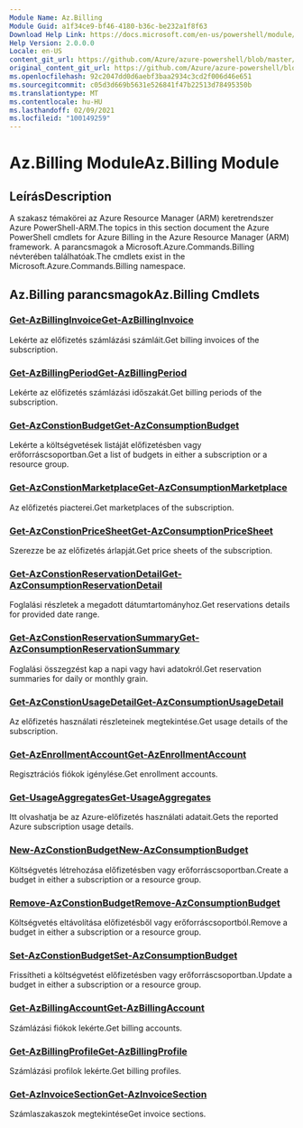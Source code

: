 ```yaml
---
Module Name: Az.Billing
Module Guid: a1f34ce9-bf46-4180-b36c-be232a1f8f63
Download Help Link: https://docs.microsoft.com/en-us/powershell/module/az.billing
Help Version: 2.0.0.0
Locale: en-US
content_git_url: https://github.com/Azure/azure-powershell/blob/master/src/Billing/Billing/help/Az.Billing.md
original_content_git_url: https://github.com/Azure/azure-powershell/blob/master/src/Billing/Billing/help/Az.Billing.md
ms.openlocfilehash: 92c2047dd0d6aebf3baa2934c3cd2f006d46e651
ms.sourcegitcommit: c05d3d669b5631e526841f47b22513d78495350b
ms.translationtype: MT
ms.contentlocale: hu-HU
ms.lasthandoff: 02/09/2021
ms.locfileid: "100149259"
---
```

# <span data-ttu-id="18120-101">Az.Billing Module</span><span class="sxs-lookup"><span data-stu-id="18120-101">Az.Billing Module</span></span>
## <span data-ttu-id="18120-102">Leírás</span><span class="sxs-lookup"><span data-stu-id="18120-102">Description</span></span>
<span data-ttu-id="18120-103">A szakasz témakörei az Azure Resource Manager (ARM) keretrendszer Azure PowerShell-ARM.</span><span class="sxs-lookup"><span data-stu-id="18120-103">The topics in this section document the Azure PowerShell cmdlets for Azure Billing in the Azure Resource Manager (ARM) framework.</span></span> <span data-ttu-id="18120-104">A parancsmagok a Microsoft.Azure.Commands.Billing névterében találhatóak.</span><span class="sxs-lookup"><span data-stu-id="18120-104">The cmdlets exist in the Microsoft.Azure.Commands.Billing namespace.</span></span>

## <span data-ttu-id="18120-105">Az.Billing parancsmagok</span><span class="sxs-lookup"><span data-stu-id="18120-105">Az.Billing Cmdlets</span></span>
### [<span data-ttu-id="18120-106">Get-AzBillingInvoice</span><span class="sxs-lookup"><span data-stu-id="18120-106">Get-AzBillingInvoice</span></span>](Get-AzBillingInvoice.md)
<span data-ttu-id="18120-107">Lekérte az előfizetés számlázási számláit.</span><span class="sxs-lookup"><span data-stu-id="18120-107">Get billing invoices of the subscription.</span></span>

### [<span data-ttu-id="18120-108">Get-AzBillingPeriod</span><span class="sxs-lookup"><span data-stu-id="18120-108">Get-AzBillingPeriod</span></span>](Get-AzBillingPeriod.md)
<span data-ttu-id="18120-109">Lekérte az előfizetés számlázási időszakát.</span><span class="sxs-lookup"><span data-stu-id="18120-109">Get billing periods of the subscription.</span></span>

### [<span data-ttu-id="18120-110">Get-AzConstionBudget</span><span class="sxs-lookup"><span data-stu-id="18120-110">Get-AzConsumptionBudget</span></span>](Get-AzConsumptionBudget.md)
<span data-ttu-id="18120-111">Lekérte a költségvetések listáját előfizetésben vagy erőforráscsoportban.</span><span class="sxs-lookup"><span data-stu-id="18120-111">Get a list of budgets in either a subscription or a resource group.</span></span>

### [<span data-ttu-id="18120-112">Get-AzConstionMarketplace</span><span class="sxs-lookup"><span data-stu-id="18120-112">Get-AzConsumptionMarketplace</span></span>](Get-AzConsumptionMarketplace.md)
<span data-ttu-id="18120-113">Az előfizetés piacterei.</span><span class="sxs-lookup"><span data-stu-id="18120-113">Get marketplaces of the subscription.</span></span>

### [<span data-ttu-id="18120-114">Get-AzConstionPriceSheet</span><span class="sxs-lookup"><span data-stu-id="18120-114">Get-AzConsumptionPriceSheet</span></span>](Get-AzConsumptionPriceSheet.md)
<span data-ttu-id="18120-115">Szerezze be az előfizetés árlapját.</span><span class="sxs-lookup"><span data-stu-id="18120-115">Get price sheets of the subscription.</span></span>

### [<span data-ttu-id="18120-116">Get-AzConstionReservationDetail</span><span class="sxs-lookup"><span data-stu-id="18120-116">Get-AzConsumptionReservationDetail</span></span>](Get-AzConsumptionReservationDetail.md)
<span data-ttu-id="18120-117">Foglalási részletek a megadott dátumtartományhoz.</span><span class="sxs-lookup"><span data-stu-id="18120-117">Get reservations details for provided date range.</span></span>

### [<span data-ttu-id="18120-118">Get-AzConstionReservationSummary</span><span class="sxs-lookup"><span data-stu-id="18120-118">Get-AzConsumptionReservationSummary</span></span>](Get-AzConsumptionReservationSummary.md)
<span data-ttu-id="18120-119">Foglalási összegzést kap a napi vagy havi adatokról.</span><span class="sxs-lookup"><span data-stu-id="18120-119">Get reservation summaries for daily or monthly grain.</span></span>

### [<span data-ttu-id="18120-120">Get-AzConstionUsageDetail</span><span class="sxs-lookup"><span data-stu-id="18120-120">Get-AzConsumptionUsageDetail</span></span>](Get-AzConsumptionUsageDetail.md)
<span data-ttu-id="18120-121">Az előfizetés használati részleteinek megtekintése.</span><span class="sxs-lookup"><span data-stu-id="18120-121">Get usage details of the subscription.</span></span>

### [<span data-ttu-id="18120-122">Get-AzEnrollmentAccount</span><span class="sxs-lookup"><span data-stu-id="18120-122">Get-AzEnrollmentAccount</span></span>](Get-AzEnrollmentAccount.md)
<span data-ttu-id="18120-123">Regisztrációs fiókok igénylése.</span><span class="sxs-lookup"><span data-stu-id="18120-123">Get enrollment accounts.</span></span>

### [<span data-ttu-id="18120-124">Get-UsageAggregates</span><span class="sxs-lookup"><span data-stu-id="18120-124">Get-UsageAggregates</span></span>](Get-UsageAggregates.md)
<span data-ttu-id="18120-125">Itt olvashatja be az Azure-előfizetés használati adatait.</span><span class="sxs-lookup"><span data-stu-id="18120-125">Gets the reported Azure subscription usage details.</span></span>

### [<span data-ttu-id="18120-126">New-AzConstionBudget</span><span class="sxs-lookup"><span data-stu-id="18120-126">New-AzConsumptionBudget</span></span>](New-AzConsumptionBudget.md)
<span data-ttu-id="18120-127">Költségvetés létrehozása előfizetésben vagy erőforráscsoportban.</span><span class="sxs-lookup"><span data-stu-id="18120-127">Create a budget in either a subscription or a resource group.</span></span>

### [<span data-ttu-id="18120-128">Remove-AzConstionBudget</span><span class="sxs-lookup"><span data-stu-id="18120-128">Remove-AzConsumptionBudget</span></span>](Remove-AzConsumptionBudget.md)
<span data-ttu-id="18120-129">Költségvetés eltávolítása előfizetésből vagy erőforráscsoportból.</span><span class="sxs-lookup"><span data-stu-id="18120-129">Remove a budget in either a subscription or a resource group.</span></span>

### [<span data-ttu-id="18120-130">Set-AzConstionBudget</span><span class="sxs-lookup"><span data-stu-id="18120-130">Set-AzConsumptionBudget</span></span>](Set-AzConsumptionBudget.md)
<span data-ttu-id="18120-131">Frissítheti a költségvetést előfizetésben vagy erőforráscsoportban.</span><span class="sxs-lookup"><span data-stu-id="18120-131">Update a budget in either a subscription or a resource group.</span></span>

### [<span data-ttu-id="18120-132">Get-AzBillingAccount</span><span class="sxs-lookup"><span data-stu-id="18120-132">Get-AzBillingAccount</span></span>](Get-AzBillingAccount.md)
<span data-ttu-id="18120-133">Számlázási fiókok lekérte.</span><span class="sxs-lookup"><span data-stu-id="18120-133">Get billing accounts.</span></span>

### [<span data-ttu-id="18120-134">Get-AzBillingProfile</span><span class="sxs-lookup"><span data-stu-id="18120-134">Get-AzBillingProfile</span></span>](Get-AzBillingProfile.md)
<span data-ttu-id="18120-135">Számlázási profilok lekérte.</span><span class="sxs-lookup"><span data-stu-id="18120-135">Get billing profiles.</span></span>

### [<span data-ttu-id="18120-136">Get-AzInvoiceSection</span><span class="sxs-lookup"><span data-stu-id="18120-136">Get-AzInvoiceSection</span></span>](Get-AzInvoiceSection.md)
<span data-ttu-id="18120-137">Számlaszakaszok megtekintése</span><span class="sxs-lookup"><span data-stu-id="18120-137">Get invoice sections.</span></span>

